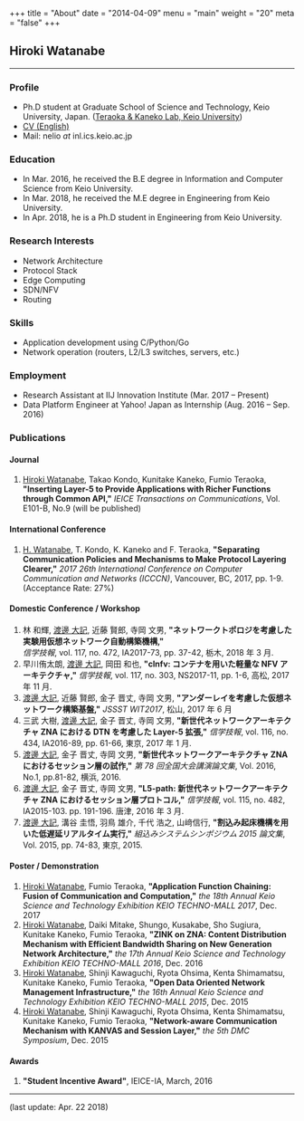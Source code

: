 +++
title = "About"
date = "2014-04-09"
menu = "main"
weight = "20"
meta = "false"
+++

## Hiroki Watanabe
* * *

### Profile
- Ph.D student at Graduate School of Science and Technology, Keio University, Japan.
([Teraoka & Kaneko Lab, Keio University](https://www.inl.ics.keio.ac.jp/))
- [CV (English)](https://negli0.github.io/cv.pdf)
- Mail: nelio *at* inl.ics.keio.ac.jp

### Education
- In Mar. 2016, he received the B.E degree in Information and Computer Science from Keio University.
- In Mar. 2018, he received the M.E degree in Engineering from Keio University.
- In Apr. 2018, he is a Ph.D student in Engineering from Keio University.

### Research Interests
- Network Architecture
- Protocol Stack
- Edge Computing
- SDN/NFV
- Routing

### Skills
- Application development using C/Python/Go
- Network operation (routers, L2/L3 switches, servers, etc.)

### Employment
- Research Assistant at IIJ Innovation Institute (Mar. 2017 – Present)
- Data Platform Engineer at Yahoo! Japan as Internship (Aug. 2016 – Sep. 2016)

### Publications
#### Journal
1. <u>Hiroki Watanabe</u>, Takao Kondo, Kunitake Kaneko, Fumio Teraoka, 
	**"Inserting Layer-5 to Provide Applications with Richer Functions through Common API,"**
	*IEICE Transactions on Communications*, Vol. E101-B, No.9 (will be published)

#### International Conference
1. <u>H. Watanabe</u>, T. Kondo, K. Kaneko and F. Teraoka, 
	**"Separating Communication Policies and Mechanisms to Make Protocol Layering Clearer,"**
	*2017 26th International Conference on Computer Communication and Networks (ICCCN)*, 
	Vancouver, BC, 2017, pp. 1-9. (Acceptance Rate: 27%)

#### Domestic Conference / Workshop
1. 林 和輝, <u>渡邊 大記</u>, 近藤 賢郎, 寺岡 文男, 
	**"ネットワークトポロジを考慮した実験用仮想ネットワーク自動構築機構,"**  
	*信学技報*, vol. 117, no. 472, IA2017-73, pp. 37-42, 栃木, 2018 年 3 月. 
1. 早川侑太朗, <u>渡邊 大記</u>, 岡田 和也, 
	**"clnfv: コンテナを用いた軽量な NFV アーキテクチャ,"**
	*信学技報*, vol. 117, no. 303, NS2017-11, pp. 1-6, 高松, 2017 年 11 月.
1. <u>渡邊 大記</u>, 近藤 賢郎, 金子 晋丈, 寺岡 文男, 
	**"アンダーレイを考慮した仮想ネットワーク構築基盤,"**
	*JSSST WIT2017*, 松山, 2017 年 6 月
1. 三武 大樹, <u>渡邊 大記</u>, 金子 晋丈, 寺岡 文男, 
	**"新世代ネットワークアーキテクチャ ZNA における DTN を考慮した Layer-5 拡張,"**
	*信学技報*, vol. 116, no. 434, IA2016-89, pp. 61-66, 東京, 2017 年 1 月.
1. <u>渡邊 大記</u>, 金子 晋丈, 寺岡 文男, 
	**"新世代ネットワークアーキテクチャ ZNA におけるセッション層の試作,"**
	*第 78 回全国大会講演論文集*, Vol. 2016, No.1, pp.81-82, 横浜, 2016.
1. <u>渡邊 大記</u>, 金子 晋丈, 寺岡 文男, 
	**"L5-path: 新世代ネットワークアーキテクチャ ZNA におけるセッション層プロトコル,"**
	*信学技報*, vol. 115, no. 482, IA2015-103. pp. 191-196. 唐津, 2016 年 3 月.
1. <u>渡邊 大記</u>, 溝谷 圭悟, 羽鳥 雄介, 千代 浩之, 山﨑信行, 
	**"割込み起床機構を用いた低遅延リアルタイム実行,"**
	*組込みシステムシンポジウム 2015 論文集*, Vol. 2015, pp. 74-83, 東京, 2015.

#### Poster / Demonstration
1. <u>Hiroki Watanabe</u>, Fumio Teraoka, 
	**"Application Function Chaining: Fusion of Communication and Computation,"**
   	*the 18th Annual Keio Science and Technology Exhibition KEIO TECHNO-MALL 2017*, Dec. 2017
1. <u>Hiroki Watanabe</u>, Daiki Mitake, Shungo, Kusakabe, Sho Sugiura, Kunitake Kaneko, Fumio Teraoka, 
	**"ZINK on ZNA: Content Distribution Mechanism with Efficient Bandwidth Sharing on New Generation Network Architecture,"**
   	*the 17th Annual Keio Science and Technology Exhibition KEIO TECHNO-MALL 2016*, Dec. 2016
1. <u>Hiroki Watanabe</u>, Shinji Kawaguchi, Ryota Ohsima, Kenta Shimamatsu, Kunitake Kaneko, Fumio Teraoka, 
	**"Open Data Oriented Network Management Infrastructure,"**
   	*the 16th Annual Keio Science and Technology Exhibition KEIO TECHNO-MALL 2015*, Dec. 2015
1. <u>Hiroki Watanabe</u>, Shinji Kawaguchi, Ryota Ohsima, Kenta Shimamatsu, Kunitake Kaneko, Fumio Teraoka, 
	**"Network-aware Communication Mechanism with KANVAS and Session Layer,"**
   	*the 5th DMC Symposium*, Dec. 2015

#### Awards
1. **"Student Incentive Award"**, IEICE-IA, March, 2016

---
(last update: Apr. 22 2018)
